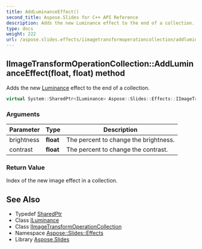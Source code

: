 ```yaml
---
title: AddLuminanceEffect()
second_title: Aspose.Slides for C++ API Reference
description: Adds the new Luminance effect to the end of a collection.
type: docs
weight: 222
url: /aspose.slides.effects/iimagetransformoperationcollection/addluminanceeffect/
---
```

## IImageTransformOperationCollection::AddLuminanceEffect(float, float) method


Adds the new [Luminance](../../luminance/) effect to the end of a collection.

```cpp
virtual System::SharedPtr<ILuminance> Aspose::Slides::Effects::IImageTransformOperationCollection::AddLuminanceEffect(float brightness, float contrast)=0
```


### Arguments

| Parameter | Type | Description |
| --- | --- | --- |
| brightness | **float** | The percent to change the brightness. |
| contrast | **float** | The percent to change the contrast. |

### Return Value

Index of the new image effect in a collection.

## See Also

* Typedef [SharedPtr](../../../system/sharedptr/)
* Class [ILuminance](../../iluminance/)
* Class [IImageTransformOperationCollection](../)
* Namespace [Aspose::Slides::Effects](../../)
* Library [Aspose.Slides](../../../)
